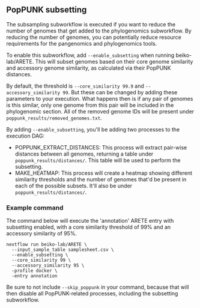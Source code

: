 ## PopPUNK subsetting

The subsampling subworkflow is executed if you want
to reduce the number of genomes that get added to the phylogenomics subworkflow.
By reducing the number of genomes, you can potentially reduce resource requirements for the pangenomics and phylogenomics tools.

To enable this subworkflow, add `--enable_subsetting` when running beiko-lab/ARETE.
This will subset genomes based on their core genome similarity and accessory genome similarity, as calculated via their PopPUNK distances.

By default, the threshold is `--core_similarity 99.9` and `--accessory_similarity 99`. But these
can be changed by adding these parameters to your execution. What happens then is if any pair of genomes is this similar, only one genome from this pair will
be included in the phylogenomic section. All of the removed genome IDs will be present under `poppunk_results/removed_genomes.txt`.

By adding `--enable_subsetting`, you'll be adding two processes to the execution DAG:

- POPPUNK_EXTRACT_DISTANCES: This process will extract pair-wise distances between all genomes, returning a table under `poppunk_results/distances/`. This table will be used to perform the subsetting.
- MAKE_HEATMAP: This process will create a heatmap showing different similarity thresholds and the number of genomes that'd be present in each of the possible subsets. It'll also be under `poppunk_results/distances/`.

### Example command

The command below will execute the 'annotation' ARETE entry with subsetting enabled,
with a core similarity threshold of 99% and an accessory similarity of 95%.

```
nextflow run beiko-lab/ARETE \
  --input_sample_table samplesheet.csv \
  --enable_subsetting \
  --core_similarity 99 \
  --accessory_similarity 95 \
  -profile docker \
  -entry annotation
```

Be sure to not include `--skip_poppunk` in your command, because that will then disable all PopPUNK-related processes, including the subsetting subworkflow.
